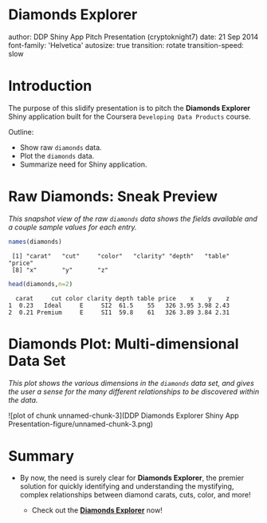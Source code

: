 Diamonds Explorer
========================================================
author: DDP Shiny App Pitch Presentation (cryptoknight7)
date: 21 Sep 2014
font-family: 'Helvetica'
autosize: true
transition: rotate
transition-speed: slow



Introduction
========================================================
The purpose of this slidify presentation is to pitch the **Diamonds Explorer** Shiny application built for the Coursera `Developing Data Products` course.

Outline:
- Show raw `diamonds` data.
- Plot the `diamonds` data.
- Summarize need for Shiny application.


Raw Diamonds: Sneak Preview
========================================================
*This snapshot view of the raw `diamonds` data shows the fields available and a couple sample values for each entry.*


```r
names(diamonds)
```

```
 [1] "carat"   "cut"     "color"   "clarity" "depth"   "table"   "price"  
 [8] "x"       "y"       "z"      
```

```r
head(diamonds,n=2)
```

```
  carat     cut color clarity depth table price    x    y    z
1  0.23   Ideal     E     SI2  61.5    55   326 3.95 3.98 2.43
2  0.21 Premium     E     SI1  59.8    61   326 3.89 3.84 2.31
```


Diamonds Plot: Multi-dimensional Data Set
========================================================
*This plot shows the various dimensions in the `diamonds` data set, and gives the user a sense for the many different relationships to be discovered within the data.*

![plot of chunk unnamed-chunk-3](DDP Diamonds Explorer Shiny App Presentation-figure/unnamed-chunk-3.png) 


Summary
========================================================
- By now, the need is surely clear for **Diamonds Explorer**, the premier solution for quickly identifying and understanding the mystifying, complex relationships between diamond carats, cuts, color, and more!

     - Check out the **[Diamonds Explorer](https://cryptoknight7.shinyapps.io/DDP-ShinyApp-DiamondsExplorer/)** now!

